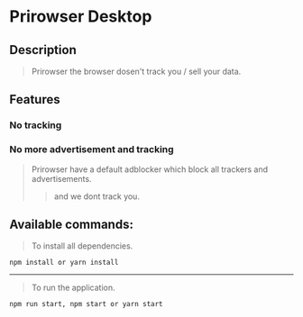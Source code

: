 # Prirowser Desktop

## Description
> Prirowser the browser dosen't track you / sell your data.

## Features
### No tracking

### No more advertisement and tracking

> Prirowser have a default adblocker which block all trackers and advertisements.
>> and we dont track you. 

## Available commands:
> To install all dependencies.

    npm install or yarn install
    
_________________

> To run the application.

    npm run start, npm start or yarn start
